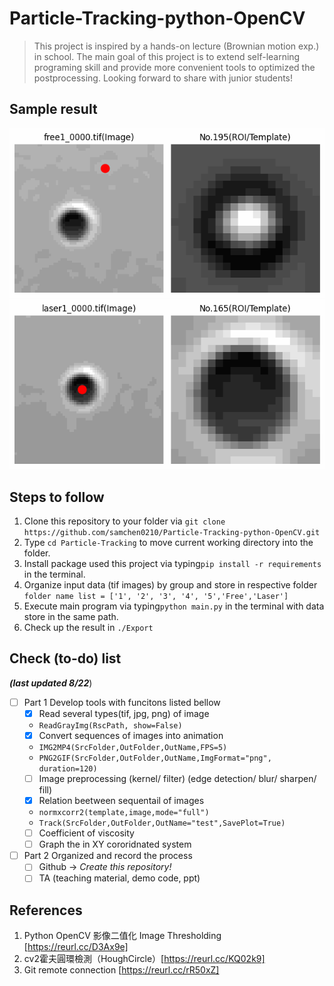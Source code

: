 # Particle-Tracking-python-OpenCV
> This project is inspired by a hands-on lecture (Brownian motion exp.) in school. The main goal of this project is to extend self-learning programing skill and provide more convenient tools to optimized the postprocessing. Looking forward to share with junior students! 

## Sample result
![free1_0100.png](./Export/TrackFile/Track_Free.gif)
![free1_0100.png](./Export/TrackFile/Track_Laser.gif)


## Steps to follow
1. Clone this repository to your folder via `git clone https://github.com/samchen0210/Particle-Tracking-python-OpenCV.git`
2. Type  `cd Particle-Tracking` to move current working directory into the folder.
3. Install package used this project via typing`pip install -r requirements` in the terminal.
4. Organize input data (tif images) by group and store in respective folder `folder name list = ['1', '2', '3', '4', '5','Free','Laser']`
5. Execute main program via typing`python main.py` in the terminal with data store in the same path.
6. Check up the result in `./Export`

## Check (to-do) list  
***(last updated 8/22***)
- [ ] Part 1 Develop tools with funcitons listed bellow 
  - [x] Read several types(tif, jpg, png) of image
  - `ReadGrayImg(RscPath, show=False)`
  - [x] Convert sequences of images into animation 
  - `IMG2MP4(SrcFolder,OutFolder,OutName,FPS=5)`
  - `PNG2GIF(SrcFolder,OutFolder,OutName,ImgFormat="png", duration=120)`
  - [ ] Image preprocessing (kernel/ filter) (edge detection/ blur/ sharpen/ fill)
  - [x] Relation beetween sequentail of images 
  - `normxcorr2(template,image,mode="full")`
  - `Track(SrcFolder,OutFolder,OutName="test",SavePlot=True)`
  - [ ] Coefficient of viscosity
  - [ ] Graph the in XY cororidnated system
  
- [ ] Part 2 Organized and record the process
  - [ ] Github -> *Create this repository!* 
  - [ ] TA (teaching material, demo code, ppt)

## References 
1. Python OpenCV 影像二值化 Image Thresholding [https://reurl.cc/D3Ax9e]
2. cv2霍夫圓環檢測（HoughCircle）[https://reurl.cc/KQ02k9]
3. Git remote connection [https://reurl.cc/rR50xZ]
